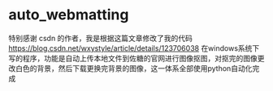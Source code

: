 # auto_webmatting
特别感谢 csdn 的作者，我是根据这篇文章修改了我的代码 https://blog.csdn.net/wxystyle/article/details/123706038
在windows系统下写的程序，功能是自动上传本地文件到佐糖的官网进行图像抠图，对抠完的图像更改白色的背景，然后下载更换完背景的图像，这一体系全部使用python自动化完成

